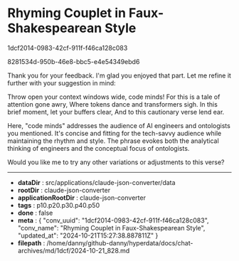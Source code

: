 # Rhyming Couplet in Faux-Shakespearean Style

1dcf2014-0983-42cf-911f-f46ca128c083

8281534d-950b-46e8-bbc5-e4e54349ebd6

 Thank you for your feedback. I'm glad you enjoyed that part. Let me refine it further with your suggestion in mind:

Throw open your context windows wide, code minds!
For this is a tale of attention gone awry,
Where tokens dance and transformers sigh.
In this brief moment, let your buffers clear,
And to this cautionary verse lend ear.

Here, "code minds" addresses the audience of AI engineers and ontologists you mentioned. It's concise and fitting for the tech-savvy audience while maintaining the rhythm and style. The phrase evokes both the analytical thinking of engineers and the conceptual focus of ontologists.

Would you like me to try any other variations or adjustments to this verse?

---

* **dataDir** : src/applications/claude-json-converter/data
* **rootDir** : claude-json-converter
* **applicationRootDir** : claude-json-converter
* **tags** : p10.p20.p30.p40.p50
* **done** : false
* **meta** : {
  "conv_uuid": "1dcf2014-0983-42cf-911f-f46ca128c083",
  "conv_name": "Rhyming Couplet in Faux-Shakespearean Style",
  "updated_at": "2024-10-21T15:27:38.887811Z"
}
* **filepath** : /home/danny/github-danny/hyperdata/docs/chat-archives/md/1dcf/2024-10-21_828.md